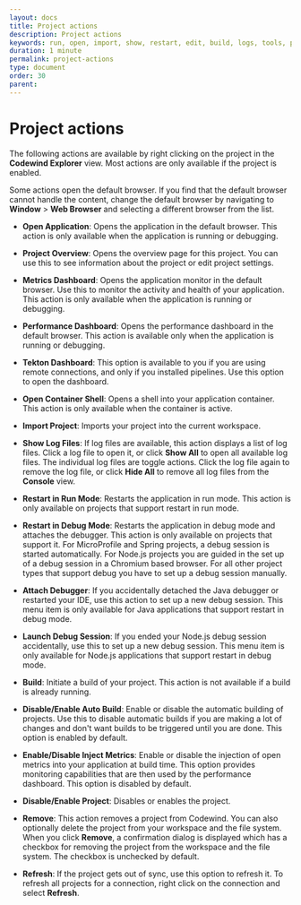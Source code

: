 ```yaml
---
layout: docs
title: Project actions
description: Project actions
keywords: run, open, import, show, restart, edit, build, logs, tools, project actions, attach, build, disable, enable, validate, refresh
duration: 1 minute
permalink: project-actions
type: document
order: 30
parent: 
---
```


# Project actions

The following actions are available by right clicking on the project in the **Codewind Explorer** view. Most actions are only available if the project is enabled.

Some actions open the default browser. If you find that the default browser cannot handle the content, change the default browser by navigating to **Window** > **Web Browser** and selecting a different browser from the list.

- **Open Application**: Opens the application in the default browser. This action is only available when the application is running or debugging.
- **Project Overview**: Opens the overview page for this project. You can use this to see information about the project or edit project settings.
- **Metrics Dashboard**: Opens the application monitor in the default browser. Use this to monitor the activity and health of your application. This action is only available when the application is running or debugging.
- **Performance Dashboard**: Opens the performance dashboard in the default browser. This action is available only when the application is running or debugging.
- **Tekton Dashboard**: This option is available to you if you are using remote connections, and only if you installed pipelines. Use this option to open the dashboard.
- **Open Container Shell**: Opens a shell into your application container. This action is only available when the container is active.

- **Import Project**: Imports your project into the current workspace.
- **Show Log Files**: If log files are available, this action displays a list of log files. Click a log file to open it, or click **Show All** to open all available log files. The individual log files are toggle actions. Click the log file again to remove the log file, or click **Hide All** to remove all log files from the **Console** view.

- **Restart in Run Mode**: Restarts the application in run mode. This action is only available on projects that support restart in run mode. 
- **Restart in Debug Mode**: Restarts the application in debug mode and attaches the debugger. This action is only available on projects that support it. For MicroProfile and Spring projects, a debug session is started automatically. For Node.js projects you are guided in the set up of a debug session in a Chromium based browser. For all other project types that support debug you have to set up a debug session manually. 
- **Attach Debugger**:  If you accidentally detached the Java debugger or restarted your IDE, use this action to set up a new debug session. This menu item is only available for Java applications that support restart in debug mode. 
- **Launch Debug Session**: If you ended your Node.js debug session accidentally, use this to set up a new debug session. This menu item is only available for Node.js applications that support restart in debug mode.

- **Build**: Initiate a build of your project. This action is not available if a build is already running. 
- **Disable/Enable Auto Build**: Enable or disable the automatic building of projects. Use this to disable automatic builds if you are making a lot of changes and don't want builds to be triggered until you are done. This option is enabled by default. 
- **Enable/Disable Inject Metrics**: Enable or disable the injection of open metrics into your application at build time. This option provides monitoring capabilities that are then used by the performance dashboard. This option is disabled by default. 

- **Disable/Enable Project**: Disables or enables the project.
- **Remove**: This action removes a project from Codewind. You can also optionally delete the project from your workspace and the file system. When you click **Remove**, a confirmation dialog is displayed which has a checkbox for removing the project from the workspace and the file system. The checkbox is unchecked by default.
- **Refresh**: If the project gets out of sync, use this option to refresh it. To refresh all projects for a connection, right click on the connection and select **Refresh**.
